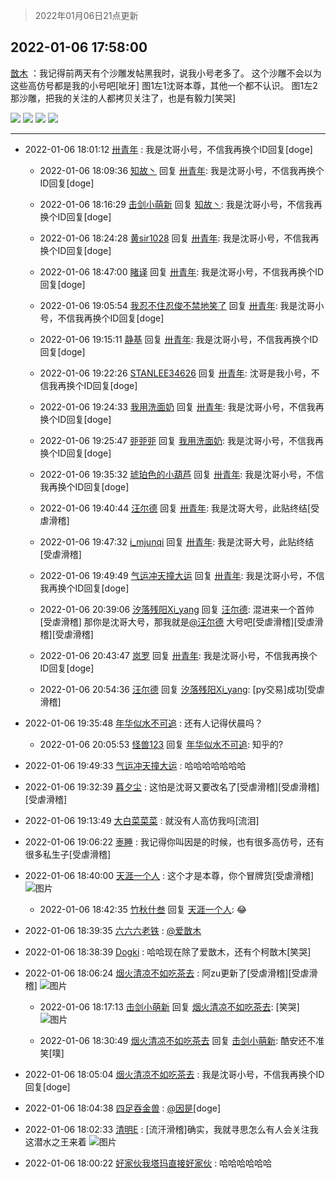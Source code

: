 > 2022年01月06日21点更新
<link rel="stylesheet" href="https://cdn.jsdelivr.net/gh/taotie6/sampleJSON@main/css/photo_show.css">
<meta name="referrer" content="no-referrer" />


 ## 2022-01-06 17:58:00 

 [㪚木](https://www.coolapk.com/feed/32640092?shareKey=YTE4MTU3ZmQzNTFjNjFkNmJkZWM~) ：我记得前两天有个沙雕发帖黑我时，说我小号老多了。
这个沙雕不会以为这些高仿号都是我的小号吧[呲牙]
图1左1沈哥本尊，其他一个都不认识。
图1左2那沙雕，把我的关注的人都拷贝关注了，也是有毅力[笑哭] 

<div class="album">
<img class="img-item" src="https://image.coolapk.com/feed/2022/0106/17/1081091_49ed7b04_3079_8724_801@1080x534.jpeg" />
<img class="img-item" src="https://image.coolapk.com/feed/2022/0106/17/1081091_e09f06d6_2973_0045_479@1080x566.png" />
<img class="img-item" src="https://image.coolapk.com/feed/2022/0106/17/1081091_293081d4_2973_0055_743@1080x552.png" />
<img class="img-item" src="https://image.coolapk.com/feed/2022/0106/17/1081091_1ab1dbaf_2973_0062_152@1080x530.png" />
</div>

 ------- 

- 2022-01-06 18:01:12 [卅青年](uid=855301) : 我是沈哥小号，不信我再换个ID回复[doge] 

    - 2022-01-06 18:09:36 [知故丶](uid=604372) 回复 [卅青年](uid=855301): 我是沈哥小号，不信我再换个ID回复[doge] 

    - 2022-01-06 18:16:29 [击剑小萌新](uid=3435660) 回复 [知故丶](uid=604372): 我是沈哥小号，不信我再换个ID回复[doge] 

    - 2022-01-06 18:24:28 [黄sir1028](uid=905870) 回复 [卅青年](uid=855301): 我是沈哥小号，不信我再换个ID回复[doge] 

    - 2022-01-06 18:47:00 [睹译](uid=1586169) 回复 [卅青年](uid=855301): 我是沈哥小号，不信我再换个ID回复[doge] 

    - 2022-01-06 19:05:54 [我忍不住忍俊不禁地笑了](uid=1582607) 回复 [卅青年](uid=855301): 我是沈哥小号，不信我再换个ID回复[doge] 

    - 2022-01-06 19:15:11 [静基](uid=1353091) 回复 [卅青年](uid=855301): 我是沈哥小号，不信我再换个ID回复[doge] 

    - 2022-01-06 19:22:26 [STANLEE34626](uid=3325205) 回复 [卅青年](uid=855301): 沈哥是我小号，不信我再换个ID回复[doge] 

    - 2022-01-06 19:24:33 [我用洗面奶](uid=959542) 回复 [卅青年](uid=855301): 我是沈哥小号，不信我再换个ID回复[doge] 

    - 2022-01-06 19:25:47 [戼戼戼](uid=4044548) 回复 [我用洗面奶](uid=959542): 我是沈哥小号，不信我再换个ID回复[doge] 

    - 2022-01-06 19:35:32 [琥珀色的小葫芦](uid=3670859) 回复 [卅青年](uid=855301): 我是沈哥小号，不信我再换个ID回复[doge] 

    - 2022-01-06 19:40:44 [汪尔德](uid=1595236) 回复 [卅青年](uid=855301): 我是沈哥大号，此贴终结[受虐滑稽] 

    - 2022-01-06 19:47:32 [i_mjunqi](uid=399564) 回复 [卅青年](uid=855301): 我是沈哥大号，此贴终结[受虐滑稽] 

    - 2022-01-06 19:49:49 [气运冲天撞大运](uid=3158661) 回复 [卅青年](uid=855301): 我是沈哥小号，不信我再换个ID回复[doge] 

    - 2022-01-06 20:39:06 [汐落残阳Xi_yang](uid=2176598) 回复 [汪尔德](uid=1595236): 混进来一个首帅[受虐滑稽]
那你是沈哥大号，那我就是<a class="feed-link-uname" href="/u/汪尔德">@汪尔德</a> 大号吧[受虐滑稽][受虐滑稽][受虐滑稽] 

    - 2022-01-06 20:43:47 [岚罗](uid=458727) 回复 [卅青年](uid=855301): 我是沈哥小号，不信我再换个ID回复[doge] 

    - 2022-01-06 20:54:36 [汪尔德](uid=1595236) 回复 [汐落残阳Xi_yang](uid=2176598): [py交易]成功[受虐滑稽] 

- 2022-01-06 19:35:48 [年华似水不可追](uid=625421) : 还有人记得伏晨吗？ 

    - 2022-01-06 20:05:53 [怪兽123](uid=2331773) 回复 [年华似水不可追](uid=625421): 知乎的? 

- 2022-01-06 19:49:33 [气运冲天撞大运](uid=3158661) : 哈哈哈哈哈哈哈 

- 2022-01-06 19:32:39 [暮夕尘](uid=1629367) : 这怕是沈哥又要改名了[受虐滑稽][受虐滑稽][受虐滑稽] 

- 2022-01-06 19:13:49 [大白菜菜菜](uid=2081020) : 就没有人高仿我吗[流泪] 

- 2022-01-06 19:06:22 [栆睡](uid=2246713) : 我记得你叫因是的时候，也有很多高仿号，还有很多私生子[受虐滑稽] 

- 2022-01-06 18:40:00 [天涯一个人](uid=3225865) : 这个才是本尊，你个冒牌货[受虐滑稽] ![图片](https://image.coolapk.com/feed/2022/0106/18/3225865_4432c335_5599_1305_473@1440x2573.png)

    - 2022-01-06 18:42:35 [竹秋什叁](uid=2319428) 回复 [天涯一个人](uid=3225865): 😂 

- 2022-01-06 18:39:35 [六六六老铁](uid=1165265) : <a class="feed-link-uname" href="/u/爱㪚木">@爱㪚木</a> 

- 2022-01-06 18:38:39 [Dogki](uid=593932) : 哈哈现在除了爱㪚木，还有个柯㪚木[笑哭] 

- 2022-01-06 18:06:24 [烟火清凉不如吃茶去](uid=4279524) : 阿zu更新了[受虐滑稽][受虐滑稽] ![图片](https://image.coolapk.com/feed/2022/0106/18/4279524_caf07ead_3583_2108_415@1080x2376.jpeg)

    - 2022-01-06 18:17:13 [击剑小萌新](uid=3435660) 回复 [烟火清凉不如吃茶去](uid=4279524): [笑哭] ![图片](https://image.coolapk.com/feed/2022/0106/18/3435660_fb534af3_4216_5904_785@1080x2340.jpeg)

    - 2022-01-06 18:30:49 [烟火清凉不如吃茶去](uid=4279524) 回复 [击剑小萌新](uid=3435660): 酷安还不准笑[噗] 

- 2022-01-06 18:05:04 [烟火清凉不如吃茶去](uid=4279524) : 我是沈哥小号，不信我再换个ID回复[doge] 

- 2022-01-06 18:04:38 [四足吞金兽](uid=2416312) : <a class="feed-link-uname" href="/u/因是">@因是</a>[doge] 

- 2022-01-06 18:02:33 [清明E](uid=1792072) : [流汗滑稽]确实，我就寻思怎么有人会关注我这潜水之王来着 ![图片](https://image.coolapk.com/feed/2022/0106/18/1792072_c85339dc_3351_9486_344@1080x2340.jpeg)

- 2022-01-06 18:00:22 [好家伙我塔玛直接好家伙](uid=2057397) : 哈哈哈哈哈哈 

